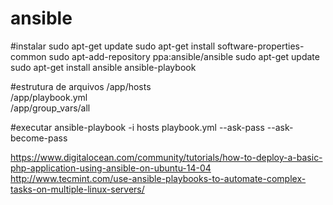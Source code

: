 # ansible
#instalar
sudo apt-get update
sudo apt-get install software-properties-common
sudo apt-add-repository ppa:ansible/ansible
sudo apt-get update
sudo apt-get install ansible
ansible-playbook 

#estrutura de arquivos
/app/hosts  
/app/playbook.yml  
/app/group_vars/all  


#executar
ansible-playbook -i hosts playbook.yml --ask-pass --ask-become-pass

https://www.digitalocean.com/community/tutorials/how-to-deploy-a-basic-php-application-using-ansible-on-ubuntu-14-04
http://www.tecmint.com/use-ansible-playbooks-to-automate-complex-tasks-on-multiple-linux-servers/


